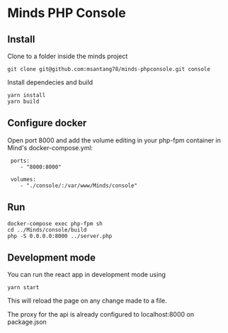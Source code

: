 # Minds PHP Console

## Install

Clone to a folder inside the minds project

```
git clone git@github.com:msantang78/minds-phpconsole.git console
```
Install dependecies and build
```
yarn install
yarn build
```

## Configure docker

Open port 8000 and add the volume editing in your php-fpm container in Mind's docker-compose.yml:
```
 ports:
    - "8000:8000"

 volumes:
    - "./console/:/var/www/Minds/console"
```

## Run
```
docker-compose exec php-fpm sh
cd ../Minds/console/build
php -S 0.0.0.0:8000 ../server.php
```

## Development mode
You can run the react app in development mode using
```
yarn start
```
This will reload the page on any change made to a file.

The proxy for the api is already configured to localhost:8000 on package.json
